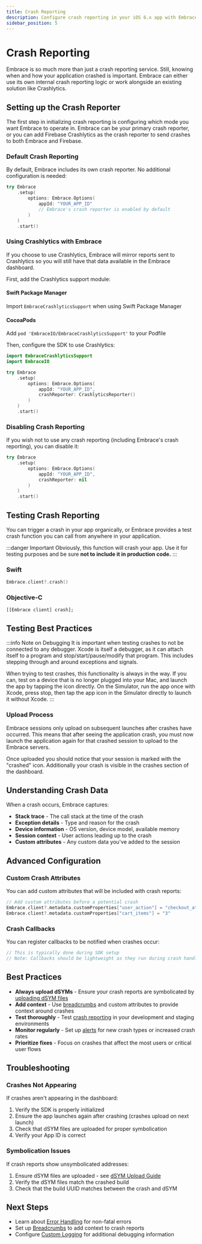 ```yaml
---
title: Crash Reporting
description: Configure crash reporting in your iOS 6.x app with Embrace
sidebar_position: 5
---
```


# Crash Reporting

Embrace is so much more than just a crash reporting service. Still, knowing when and how your application crashed is important. Embrace can either use its own internal crash reporting logic or work alongside an existing solution like Crashlytics.

## Setting up the Crash Reporter

The first step in initializing crash reporting is configuring which mode you want Embrace to operate in. Embrace can be your primary crash reporter, or you can add Firebase Crashlytics as the crash reporter to send crashes to both Embrace and Firebase.

### Default Crash Reporting

By default, Embrace includes its own crash reporter. No additional configuration is needed:

```swift
try Embrace
    .setup(
        options: Embrace.Options(
            appId: "YOUR_APP_ID"
            // Embrace's crash reporter is enabled by default
        )
    )
    .start()
```

### Using Crashlytics with Embrace

If you choose to use Crashlytics, Embrace will mirror reports sent to Crashlytics so you will still have that data available in the Embrace dashboard.

First, add the Crashlytics support module:

#### Swift Package Manager

Import `EmbraceCrashlyticsSupport` when using Swift Package Manager

#### CocoaPods

Add `pod 'EmbraceIO/EmbraceCrashlyticsSupport'` to your Podfile

Then, configure the SDK to use Crashlytics:

```swift
import EmbraceCrashlyticsSupport
import EmbraceIO

try Embrace
    .setup(
        options: Embrace.Options(
            appId: "YOUR_APP_ID",
            crashReporter: CrashlyticsReporter()
        )
    )
    .start()
```

### Disabling Crash Reporting

If you wish not to use any crash reporting (including Embrace's crash reporting), you can disable it:

```swift
try Embrace
    .setup(
        options: Embrace.Options(
            appId: "YOUR_APP_ID",
            crashReporter: nil
        )
    )
    .start()
```

## Testing Crash Reporting

You can trigger a crash in your app organically, or Embrace provides a test crash function you can call from anywhere in your application.

:::danger Important
Obviously, this function will crash your app. Use it for testing purposes and be sure **not to include it in production code.**
:::

### Swift
```swift
Embrace.client?.crash()
```

### Objective-C
```objc
[[Embrace client] crash];
```

## Testing Best Practices

:::info Note on Debugging
It is important when testing crashes to not be connected to any debugger. Xcode is itself a debugger, as it can attach itself to a program and stop/start/pause/modify that program. This includes stepping through and around exceptions and signals.

When trying to test crashes, this functionality is always in the way. If you can, test on a device that is no longer plugged into your Mac, and launch the app by tapping the icon directly. On the Simulator, run the app once with Xcode, press stop, then tap the app icon in the Simulator directly to launch it without Xcode.
:::

### Upload Process

Embrace sessions only upload on subsequent launches after crashes have occurred. This means that after seeing the application crash, you must now launch the application again for that crashed session to upload to the Embrace servers.

Once uploaded you should notice that your session is marked with the "crashed" icon. Additionally your crash is visible in the crashes section of the dashboard.

## Understanding Crash Data

When a crash occurs, Embrace captures:

- **Stack trace** - The call stack at the time of the crash
- **Exception details** - Type and reason for the crash
- **Device information** - OS version, device model, available memory
- **Session context** - User actions leading up to the crash
- **Custom attributes** - Any custom data you've added to the session

## Advanced Configuration

### Custom Crash Attributes

You can add custom attributes that will be included with crash reports:

```swift
// Add custom attributes before a potential crash
Embrace.client?.metadata.customProperties["user_action"] = "checkout_attempt"
Embrace.client?.metadata.customProperties["cart_items"] = "3"
```

### Crash Callbacks

You can register callbacks to be notified when crashes occur:

```swift
// This is typically done during SDK setup
// Note: Callbacks should be lightweight as they run during crash handling
```

## Best Practices

- **Always upload dSYMs** - Ensure your crash reports are symbolicated by [uploading dSYM files](/ios/6x/getting-started/dsym-upload.md)
- **Add context** - Use [breadcrumbs](/ios/6x/manual-instrumentation/breadcrumbs.md) and custom attributes to provide context around crashes
- **Test thoroughly** - Test [crash reporting](/product/crashes/crash-reporting.md) in your development and staging environments
- **Monitor regularly** - Set up [alerts](/product/alerting.md) for new crash types or increased crash rates
- **Prioritize fixes** - Focus on crashes that affect the most users or critical user flows

## Troubleshooting

### Crashes Not Appearing

If crashes aren't appearing in the dashboard:

1. Verify the SDK is properly initialized
2. Ensure the app launches again after crashing (crashes upload on next launch)
3. Check that dSYM files are uploaded for proper symbolication
4. Verify your App ID is correct

### Symbolication Issues

If crash reports show unsymbolicated addresses:

1. Ensure dSYM files are uploaded - see [dSYM Upload Guide](/ios/6x/getting-started/dsym-upload.md)
2. Verify the dSYM files match the crashed build
3. Check that the build UUID matches between the crash and dSYM

## Next Steps

- Learn about [Error Handling](/ios/6x/manual-instrumentation/error-handling.md) for non-fatal errors
- Set up [Breadcrumbs](/ios/6x/manual-instrumentation/breadcrumbs.md) to add context to crash reports
- Configure [Custom Logging](/ios/6x/manual-instrumentation/custom-logging.md) for additional debugging information
